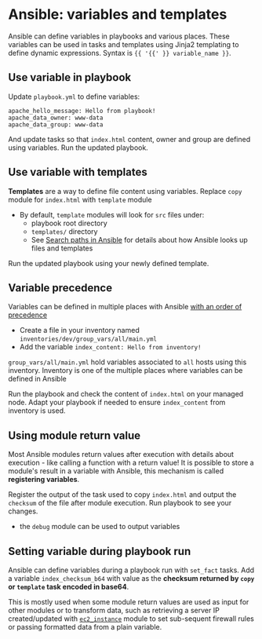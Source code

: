 # Ansible: variables and templates

Ansible can define variables in playbooks and various places. These variables can be used in tasks and templates using Jinja2 templating to define dynamic expressions. Syntax is `{{ '{{' }} variable_name }}`.

## Use variable in playbook

Update `playbook.yml` to define variables:

```
apache_hello_message: Hello from playbook!
apache_data_owner: www-data
apache_data_group: www-data
```

And update tasks so that `index.html` content, owner and group are defined using variables. Run the updated playbook.

## Use variable with templates

**Templates** are a way to define file content using variables. Replace `copy` module for `index.html` with `template` module

- By default, `template` modules will look for `src` files under:
  - playbook root directory
  - `templates/` directory
  - See [Search paths in Ansible](https://docs.ansible.com/ansible/latest/user_guide/playbook_pathing.html) for details about how Ansible looks up files and templates

Run the updated playbook using your newly defined template.

## Variable precedence

Variables can be defined in multiple places with Ansible [with an order of precedence](https://docs.ansible.com/ansible/latest/user_guide/playbooks_variables.html#variable-precedence-where-should-i-put-a-variable)

- Create a file in your inventory named `inventories/dev/group_vars/all/main.yml`
- Add the variable `index_content: Hello from inventory!`


`group_vars/all/main.yml` hold variables associated to `all` hosts using this inventory. Inventory is one of the multiple places where variables can be defined in Ansible

Run the playbook and check the content of `index.html` on your managed node. Adapt your playbook if needed to ensure `index_content` from inventory is used.

## Using module return value

Most Ansible modules return values after execution with details about execution - like calling a function with a return value! It is possible to store a module's result in a variable with Ansible, this mechanism is called **registering variables**.

Register the output of the task used to copy `index.html` and output the `checksum` of the file after module execution. Run playbook to see your changes.
  - the `debug` module can be used to output variables

## Setting variable during playbook run

Ansible can define variables during a playbook run with `set_fact` tasks. Add a variable `index_checksum_b64` with value as the **checksum returned by `copy` or `template` task encoded in base64**.

This is mostly used when some module return values are used as input for other modules or to transform data, such as retrieving a server IP created/updated with [`ec2_instance`](https://docs.ansible.com/ansible/latest/modules/ec2_instance_module.html#ec2-instance-module) module to set sub-sequent firewall rules or passing formatted data from a plain variable.
